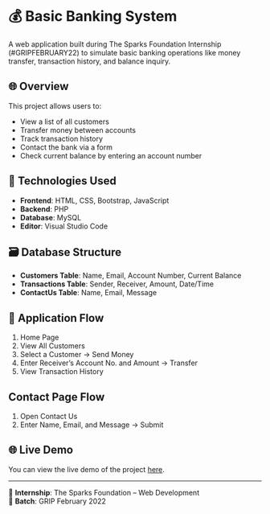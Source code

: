 # 💰 Basic Banking System

A web application built during The Sparks Foundation Internship (#GRIPFEBRUARY22) to simulate basic banking operations like money transfer, transaction history, and balance inquiry.

## 🌐 Overview
This project allows users to:
- View a list of all customers
- Transfer money between accounts
- Track transaction history
- Contact the bank via a form
- Check current balance by entering an account number

## 🔧 Technologies Used
- **Frontend**: HTML, CSS, Bootstrap, JavaScript  
- **Backend**: PHP  
- **Database**: MySQL  
- **Editor**: Visual Studio Code

## 🗃️ Database Structure
- **Customers Table**: Name, Email, Account Number, Current Balance  
- **Transactions Table**: Sender, Receiver, Amount, Date/Time  
- **ContactUs Table**: Name, Email, Message

## 🔄 Application Flow
1. Home Page  
2. View All Customers  
3. Select a Customer → Send Money  
4. Enter Receiver’s Account No. and Amount → Transfer  
5. View Transaction History

## Contact Page Flow
1. Open Contact Us  
2. Enter Name, Email, and Message → Submit

## 🌐 Live Demo
You can view the live demo of the project [here](https://kmistry-exe.github.io/TSF-WebDevelopement-Feb22/).

---

📁 **Internship**: The Sparks Foundation – Web Development  
📅 **Batch**: GRIP February 2022
